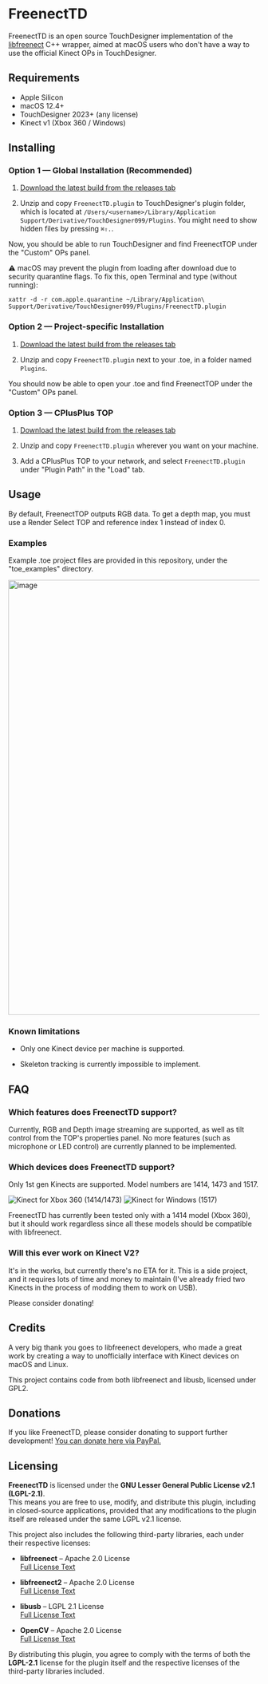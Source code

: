# FreenectTD
FreenectTD is an open source TouchDesigner implementation of the [libfreenect](https://github.com/OpenKinect/libfreenect) C++ wrapper, aimed at macOS users who don't have a way to use the official Kinect OPs in TouchDesigner.

## Requirements
* Apple Silicon
* macOS 12.4+
* TouchDesigner 2023+ (any license)
* Kinect v1 (Xbox 360 / Windows)

## Installing

### Option 1 — Global Installation (Recommended)

1. [Download the latest build from the releases tab](https://github.com/stosumarte/FreenectTD/releases/latest) 

2. Unzip and copy `FreenectTD.plugin` to TouchDesigner's plugin folder, which is located at `/Users/<username>/Library/Application Support/Derivative/TouchDesigner099/Plugins`. You might need to show hidden files by pressing `⌘⇧.`.

Now, you should be able to run TouchDesigner and find FreenectTOP under the "Custom" OPs panel.

⚠️ macOS may prevent the plugin from loading after download due to security quarantine flags. To fix this, open Terminal and type (without running):

`xattr -d -r com.apple.quarantine ~/Library/Application\ Support/Derivative/TouchDesigner099/Plugins/FreenectTD.plugin`

### Option 2 — Project-specific Installation

1. [Download the latest build from the releases tab](https://github.com/stosumarte/FreenectTD/releases/latest) 

2. Unzip and copy `FreenectTD.plugin` next to your .toe, in a folder named `Plugins`.

You should now be able to open your .toe and find FreenectTOP under the "Custom" OPs panel.

### Option 3 — CPlusPlus TOP

1. [Download the latest build from the releases tab](https://github.com/stosumarte/FreenectTD/releases/latest) 

2. Unzip and copy `FreenectTD.plugin` wherever you want on your machine.

3. Add a CPlusPlus TOP to your network, and select `FreenectTD.plugin` under "Plugin Path" in the "Load" tab.

## Usage
By default, FreenectTOP outputs RGB data. To get a depth map, you must use a Render Select TOP and reference index 1 instead of index 0.

### Examples
Example .toe project files are provided in this repository, under the "toe_examples" directory.

<img width="872" alt="image" src="https://github.com/user-attachments/assets/f23b02f7-640a-4a77-b22b-a8668c5dd161" />

### Known limitations

* Only one Kinect device per machine is supported.

* Skeleton tracking is currently impossible to implement.

## FAQ
### Which features does FreenectTD support?
Currently, RGB and Depth image streaming are supported, as well as tilt control from the TOP's properties panel. No more features (such as microphone or LED control) are currently planned to be implemented.

### Which devices does FreenectTD support?
Only 1st gen Kinects are supported. Model numbers are 1414, 1473 and 1517.

![Kinect for Xbox 360 (1414/1473)](https://github.com/user-attachments/assets/b2e3090d-9e72-45d2-9e9c-8439cfc2b3a8)
![Kinect for Windows (1517)](https://github.com/user-attachments/assets/cb58beb9-3e5e-49be-8a4a-f5074fd8f723)

FreenectTD has currently been tested only with a 1414 model (Xbox 360), but it should work regardless since all these models should be compatible with libfreenect.


### Will this ever work on Kinect V2?
It's in the works, but currently there's no ETA for it.
This is a side project, and it requires lots of time and money to maintain (I've already fried two Kinects in the process of modding them to work on USB).

Please consider donating!

## Credits
A very big thank you goes to libfreenect developers, who made a great work by creating a way to unofficially interface with Kinect devices on macOS and Linux.

This project contains code from both libfreenect and libusb, licensed under GPL2.

## Donations
If you like FreenectTD, please consider donating to support further development!
[You can donate here via PayPal.](https://www.paypal.com/donate/?hosted_button_id=PZXS4BCQJ9QMQ "You can donate here via PayPal.")

## Licensing

**FreenectTD** is licensed under the **GNU Lesser General Public License v2.1 (LGPL-2.1)**.  
This means you are free to use, modify, and distribute this plugin, including in closed-source applications, provided that any modifications to the plugin itself are released under the same LGPL v2.1 license.

This project also includes the following third-party libraries, each under their respective licenses:

- **libfreenect** – Apache 2.0 License  
  [Full License Text](https://raw.githubusercontent.com/OpenKinect/libfreenect/master/LICENSE)

- **libfreenect2** – Apache 2.0 License  
  [Full License Text](https://raw.githubusercontent.com/OpenKinect/libfreenect2/master/LICENSE)

- **libusb** – LGPL 2.1 License  
  [Full License Text](https://raw.githubusercontent.com/libusb/libusb/master/COPYING)

- **OpenCV** – Apache 2.0 License  
  [Full License Text](https://raw.githubusercontent.com/opencv/opencv/master/LICENSE)

By distributing this plugin, you agree to comply with the terms of both the **LGPL-2.1** license for the plugin itself and the respective licenses of the third-party libraries included.
